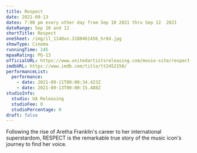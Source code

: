 ```yaml
---
title: Respect
date: 2021-09-13
dates: 7:00 pm every other day from Sep 10 2021 thru Sep 12  2021
dateRange: Sep 10 and 12
shortTitle: Respect
oneSheet: /img/il_1140xn.3188461456_hr8d.jpg
showType: Cinema
runningTime: 145
mpaaRating: PG-13
officialURL: https://www.unitedartistsreleasing.com/movie-site/respect-2
imdbURL: https://www.imdb.com/title/tt2452150/
performanceList:
  performance:
    - date: 2021-09-11T00:00:34.423Z
    - date: 2021-09-13T00:00:15.488Z
studioInfo:
  studio: UA Releasing
  studioFee: 0
  studioPercentage: 0
draft: false
---
```



Following the rise of Aretha Franklin's career to her international superstardom, RESPECT is the remarkable true story of the music icon's journey to find her voice.